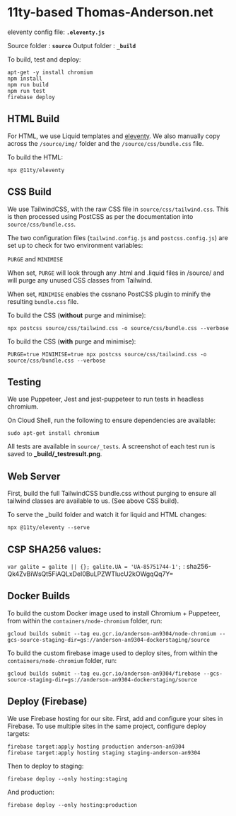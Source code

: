 # 11ty-based Thomas-Anderson.net

eleventy config file: **```.eleventy.js```**

Source folder : **```source```**
Output folder : **```_build```**

To build, test and deploy:
```
apt-get -y install chromium
npm install
npm run build
npm run test
firebase deploy
```

## HTML Build

For HTML, we use Liquid templates and [eleventy](https:/11ty.io). We also manually copy across the ```/source/img/``` folder and the ```/source/css/bundle.css``` file.

To build the HTML:
```
npx @11ty/eleventy
```

## CSS Build

We use TailwindCSS, with the raw CSS file in ```source/css/tailwind.css```. This is then processed using PostCSS as per the documentation into ```source/css/bundle.css```.

The two configuration files (```tailwind.config.js``` and ```postcss.config.js```) are set up to check for two environment variables:

```PURGE``` and ```MINIMISE```

When set, ```PURGE``` will look through any .html and .liquid files in /source/ and will purge any unused CSS classes from Tailwind.

When set, ```MINIMISE``` enables the cssnano PostCSS plugin to minify the resulting ```bundle.css``` file.


To build the CSS (**without** purge and minimise):
```
npx postcss source/css/tailwind.css -o source/css/bundle.css --verbose
```

To build the CSS (**with** purge and minimise):
```
PURGE=true MINIMISE=true npx postcss source/css/tailwind.css -o source/css/bundle.css --verbose
```

## Testing

We use Puppeteer, Jest and jest-puppeteer to run tests in headless chromium.

On Cloud Shell, run the following to ensure dependencies are available:

```
sudo apt-get install chromium
```

All tests are available in ```source/_tests```. A screenshot of each test run is saved to **_build/_testresult.png**.

## Web Server

First, build the full TailwindCSS bundle.css without purging to ensure all tailwind classes are available to us. (See above CSS build).

To serve the _build folder and watch it for liquid and HTML changes:
```
npx @11ty/eleventy --serve
```

## CSP SHA256 values:
```var galite = galite || {}; galite.UA = 'UA-85751744-1';``` : sha256-Qk4ZvBiWsQt5FiAQLxDel0BuLPZWTlucU2kOWgqQq7Y=

## Docker Builds

To build the custom Docker image used to install Chromium + Puppeteer, from within the ```containers/node-chromium``` folder, run:

```
gcloud builds submit --tag eu.gcr.io/anderson-an9304/node-chromium --gcs-source-staging-dir=gs://anderson-an9304-dockerstaging/source
```

To build the custom firebase image used to deploy sites, from within the ```containers/node-chromium``` folder, run:

```
gcloud builds submit --tag eu.gcr.io/anderson-an9304/firebase --gcs-source-staging-dir=gs://anderson-an9304-dockerstaging/source
```

## Deploy (Firebase)

We use Firebase hosting for our site. First, add and configure your sites in Firebase. To use multiple sites in the same project, configure deploy targets:

```
firebase target:apply hosting production anderson-an9304
firebase target:apply hosting staging staging-anderson-an9304
```

Then to deploy to staging:

```
firebase deploy --only hosting:staging
```

And production:

```
firebase deploy --only hosting:production
```
